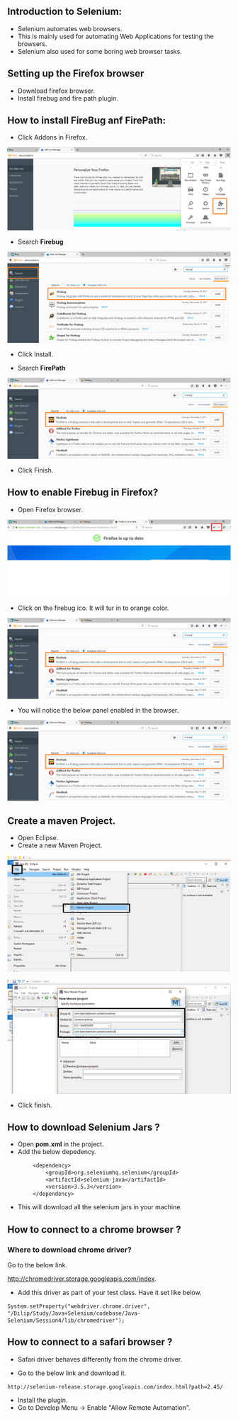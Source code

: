 
## Introduction to Selenium:

- Selenium automates web browsers.
- This is mainly used for automating Web Applications for testing the browsers.
- Selenium also used for some boring web browser tasks.

## Setting up the Firefox browser

-	Download firefox browser.
-	Install firebug and fire path plugin.

## How to install FireBug anf FirePath:

-	Click Addons in Firefox.

![](https://github.com/dilipthelip/Java-Selenium/blob/master/selenium/images/firefox-1.png)

-	Search **Firebug**

![](https://github.com/dilipthelip/Java-Selenium/blob/master/selenium/images/firefox-2.png)

- Click Install.

-	Search **FirePath**

![](https://github.com/dilipthelip/Java-Selenium/blob/master/selenium/images/firefox-3.png)

- Click Finish.

## How to enable Firebug in Firefox?
-	Open Firefox browser.

![](https://github.com/dilipthelip/Java-Selenium/blob/master/selenium/images/firefox-4.png)

-	Click on the firebug ico. It will tur in to orange color.

![](https://github.com/dilipthelip/Java-Selenium/blob/master/selenium/images/firefox-3.png)

-	You will notice the below panel enabled in the browser.

![](https://github.com/dilipthelip/Java-Selenium/blob/master/selenium/images/firefox-3.png)


## Create a maven Project.

-	Open Eclipse.
-	Create a new Maven Project.
		
![](https://github.com/dilipthelip/Java-Selenium/blob/master/selenium/images/selenium-1.png)

![](https://github.com/dilipthelip/Java-Selenium/blob/master/selenium/images/selenium-3.png)

- Click finish.



## How to download Selenium Jars ?

-	Open **pom.xml** in the project.
-	Add the below depedency.

```
		<dependency>
            <groupId>org.seleniumhq.selenium</groupId>
            <artifactId>selenium-java</artifactId>
            <version>3.5.3</version>
        </dependency>
```

- This will download all the selenium jars in your machine.


## How to connect to a chrome browser ?

### Where to download chrome driver?

Go to the below link.  

http://chromedriver.storage.googleapis.com/index.

- Add this driver as part of your test class. Have it set like below.

```
System.setProperty("webdriver.chrome.driver", "/Dilip/Study/Java+Selenium/codebase/Java-Selenium/Session4/lib/chromedriver");
```

## How to connect to a safari browser ?

- Safari driver behaves differently from the chrome driver.

- Go to the below link and download it.  

```
http://selenium-release.storage.googleapis.com/index.html?path=2.45/
```
- Install the plugin.
- Go to Develop Menu -> Enable "Allow Remote Automation".
